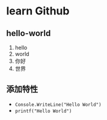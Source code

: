 # learn Github
## hello-world
1. hello
2. world
3. 你好
4. 世界
## 添加特性
- `Console.WriteLine("Hello World")`
- `printf("Hello World")`
